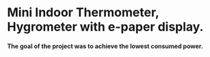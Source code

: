 # Mini Indoor Thermometer, Hygrometer with e-paper display.

#### The goal of the project was to achieve the lowest consumed power.

